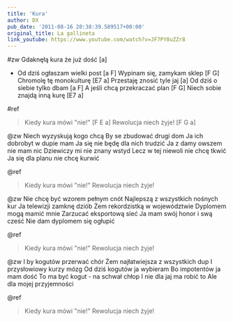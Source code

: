 ```yaml
---
title: 'Kura'
author: DX
pub_date: '2011-08-16 20:38:39.589517+00:00'
original_title: La gallineta
link_youtube: https://www.youtube.com/watch?v=JF7PY8uZZr8
---
```


#zw
Gdaknęłą kura że już dość [a]
- Od dziś ogłaszam wielki post [a F]
Wypinam się, zamykam sklep [F G]
Chromolę tę monokulturę [E7 a]
Przestaję znosić tyle jaj [a]
Od dziś o siebie tylko dbam [a F]
A jeśli chcą przekraczać plan [F G]
Niech sobie znajdą inną kurę [E7 a]

#ref
>Kiedy kura mówi "nie!" [F E a]
>Rewolucja niech żyje! [F G a]

@zw
Niech wyzyskują kogo chcą 
By se zbudować drugi dom 
Ja ich dobrobyt w dupie mam 
Ja się nie będę dla nich trudzić 
Ja z damy owszem nie mam nic 
Dziewiczy mi nie znany wstyd 
Lecz w tej niewoli nie chcę tkwić
Ja się dla planu nie chcę kurwić 

@ref
>Kiedy kura mówi "nie!"
>Rewolucja niech żyje!

@zw
Nie chcę być wzorem pełnym cnót 
Najlepszą z wszystkich nośnych kur 
Ja telewizji zamknę dziób 
Żem rekordzistką w województwie 
Dyplomem mogą mamić mnie 
Zarzucać eksportową sieć 
Ja mam swój honor i swą cześć 
Nie dam dyplomem się ogłupić 

@ref
>Kiedy kura mówi "nie!"
>Rewolucja niech żyje!

@zw
I by kogutów przerwać chór 
Żem najłatwiejsza z wszystkich dup 
I przysłowiowy kurzy mózg 
Od dziś kogutów ja wybieram 
Bo impotentów ja mam dość 
To ma być kogut - na schwał chłop
I nie dla jaj ma robić to
Ale dla mojej przyjemności

@ref
>Kiedy kura mówi "nie!"
>Rewolucja niech żyje!